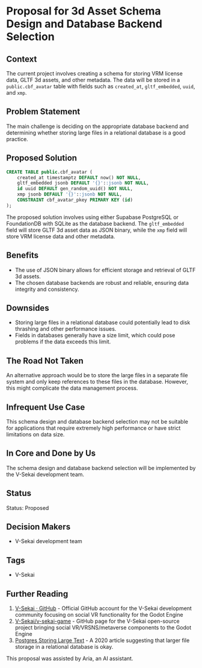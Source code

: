 # Proposal for 3d Asset Schema Design and Database Backend Selection

## Context

The current project involves creating a schema for storing VRM license data, GLTF 3d assets, and other metadata. The data will be stored in a `public.cbf_avatar` table with fields such as `created_at`, `gltf_embedded`, `uuid`, and `xmp`.

## Problem Statement

The main challenge is deciding on the appropriate database backend and determining whether storing large files in a relational database is a good practice.

## Proposed Solution

```sql
CREATE TABLE public.cbf_avatar (
    created_at timestamptz DEFAULT now() NOT NULL,
    gltf_embedded jsonb DEFAULT '{}'::jsonb NOT NULL,
    id uuid DEFAULT gen_random_uuid() NOT NULL,
    xmp jsonb DEFAULT '{}'::jsonb NOT NULL,
    CONSTRAINT cbf_avatar_pkey PRIMARY KEY (id)
);
```

The proposed solution involves using either Supabase PostgreSQL or FoundationDB with SQLite as the database backend. The `gltf_embedded` field will store GLTF 3d asset data as JSON binary, while the `xmp` field will store VRM license data and other metadata.

## Benefits

- The use of JSON binary allows for efficient storage and retrieval of GLTF 3d assets.
- The chosen database backends are robust and reliable, ensuring data integrity and consistency.

## Downsides

- Storing large files in a relational database could potentially lead to disk thrashing and other performance issues.
- Fields in databases generally have a size limit, which could pose problems if the data exceeds this limit.

## The Road Not Taken

An alternative approach would be to store the large files in a separate file system and only keep references to these files in the database. However, this might complicate the data management process.

## Infrequent Use Case

This schema design and database backend selection may not be suitable for applications that require extremely high performance or have strict limitations on data size.

## In Core and Done by Us

The schema design and database backend selection will be implemented by the V-Sekai development team.

## Status

Status: Proposed

## Decision Makers

- V-Sekai development team

## Tags

- V-Sekai

## Further Reading

1. [V-Sekai · GitHub](https://github.com/v-sekai) - Official GitHub account for the V-Sekai development community focusing on social VR functionality for the Godot Engine
2. [V-Sekai/v-sekai-game](https://github.com/v-sekai/v-sekai-game) - GitHub page for the V-Sekai open-source project bringing social VR/VRSNS/metaverse components to the Godot Engine
3. [Postgres Storing Large Text](https://blog.rustprooflabs.com/2020/07/postgres-storing-large-text) - A 2020 article suggesting that larger file storage in a relational database is okay.

This proposal was assisted by Aria, an AI assistant.
